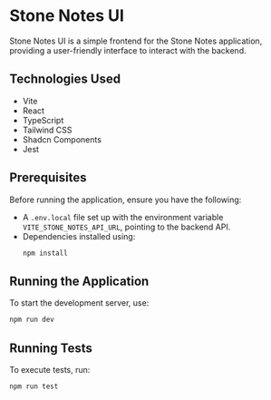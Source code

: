 # Stone Notes UI

Stone Notes UI is a simple frontend for the Stone Notes application, providing a user-friendly interface to interact with the backend.

## Technologies Used

- Vite
- React
- TypeScript
- Tailwind CSS
- Shadcn Components
- Jest

## Prerequisites

Before running the application, ensure you have the following:

- A `.env.local` file set up with the environment variable `VITE_STONE_NOTES_API_URL`, pointing to the backend API.
- Dependencies installed using:
  ```sh
  npm install
  ```

## Running the Application

To start the development server, use:

```sh
npm run dev
```

## Running Tests

To execute tests, run:

```sh
npm run test
```
